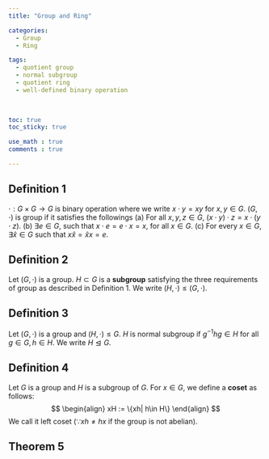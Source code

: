 ```yaml
---
title: "Group and Ring"

categories:
  - Group
  - Ring

tags:
  - quotient group
  - normal subgroup
  - quotient ring
  - well-defined binary operation
  
  

toc: true
toc_sticky: true

use_math : true
comments : true

---
```



## Definition 1
$\cdot: G\times G \to G$ is binary operation where we write $x\cdot y =xy$ for $x,y\in G$. 
$(G,\cdot)$ is group if it satisfies the followings
(a) For all $x,y,z \in G$, $(x\cdot y)\cdot z = x\cdot (y\cdot z)$.
(b) $\exists e \in G$, such that $x\cdot e = e\cdot x = x$, for all $x\in G$.
(c) For every $x \in G$, $\exists \hat{x} \in G$ such that $x \hat{x} = \hat{x}x = e$.

## Definition 2
Let $(G,\cdot)$ is a group. $H \subset G$ is a **subgroup** satisfying the three requirements of group as described in Definition 1. We write $(H,\cdot) \leq (G,\cdot)$.

## Definition 3
Let  $(G,\cdot)$ is a group and $(H,\cdot) \leq G$. $H$ is normal subgroup if $g^{-1}hg\in H$ for all $g \in G, h \in H$. We write $H \trianglelefteq G$.




## Definition 4
Let $G$ is a group and $H$ is a subgroup of $G$. For $x \in G$, we define a **coset** as follows:
$$
\begin{align}
xH := \{xh| h\in H\}
\end{align}
$$
We call it left coset ($\because xh \neq hx$ if the group is not abelian).

## Theorem 5
 
